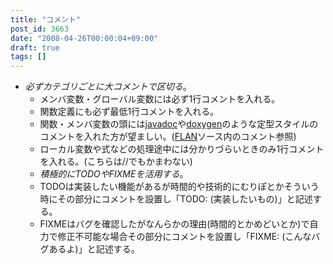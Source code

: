 ```yaml
---
title: "コメント"
post_id: 3663
date: "2008-04-26T00:00:04+09:00"
draft: true
tags: []
---
```



* _必ずカテゴリごとに大コメントで区切る_。
  * メンバ変数・グローバル変数には必ず1行コメントを入れる。
  * 関数定義にも必ず最低1行コメントを入れる。
  * 関数・メンバ変数の頭には[javadoc](http://ja.wikipedia.org/wiki/Javadoc)や[doxygen](http://ja.wikipedia.org/wiki/Doxygen)のような定型スタイルのコメントを入れた方が望ましい。([FLAN](https://danmaq.com/tag/flan)ソース内のコメント参照)
  * ローカル変数や式などの処理途中には分かりづらいときのみ1行コメントを入れる。(こちらは//でもかまわない)
  * _積極的にTODOやFIXMEを活用する_。
  * TODOは実装したい機能があるが時間的や技術的にむりぽとかそういう時にその部分にコメントを設置し「TODO: (実装したいもの)」と記述する。
  * FIXMEはバグを確認したがなんらかの理由(時間的とかめどいとか)で自力で修正不可能な場合その部分にコメントを設置し「FIXME: (こんなバグあるよ)」と記述する。
